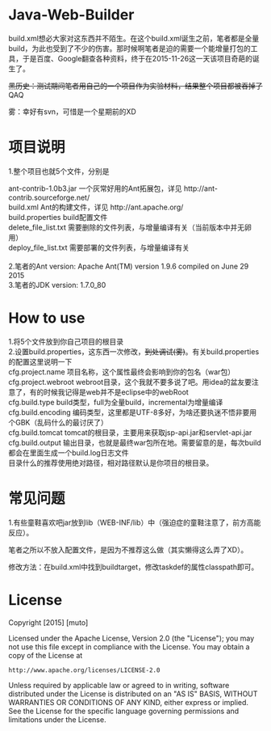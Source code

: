 # Java-Web-Builder
<p>build.xml想必大家对这东西并不陌生。在这个build.xml诞生之前，笔者都是全量build，为此也受到了不少的伤害。那时候啊笔者是迫的需要一个能增量打包的工具，于是百度、Google翻查各种资料，终于在2015-11-26这一天该项目奇葩的诞生了。</p>
<p><s>黑历史：测试期间笔者用自己的一个项目作为实验材料，结果整个项目都被吞掉了</s>QAQ</p>
<p>雾：幸好有svn，可惜是一个星期前的XD</p>

# 项目说明
<p>1.整个项目也就5个文件，分别是</p>
  ant-contrib-1.0b3.jar   一个灰常好用的Ant拓展包，详见 http://ant-contrib.sourceforge.net/ </br>
              build.xml   Ant的构建文件，详见 http://ant.apache.org/ </br>
       build.properties   build配置文件 </br>
   delete_file_list.txt   需要删除的文件列表，与增量编译有关（当前版本中并无卵用） </br>
   deploy_file_list.txt   需要部署的文件列表，与增量编译有关 </br>
   </br>
2.笔者的Ant version: Apache Ant(TM) version 1.9.6 compiled on June 29 2015 </br>
3.笔者的JDK version: 1.7.0_80 </br>

# How to use
1.将5个文件放到你自己项目的根目录 </br>
2.设置build.properties，这东西一次修改，<s>到处调试(雾)</s>。有关build.properties的配置这里说明一下 </br>
      cfg.project.name    项目名称，这个属性最终会影响到你的包名（war包） </br>
   cfg.project.webroot    webroot目录，这个我就不要多说了吧。用idea的盆友要注意了，有的时候我记得是web并不是eclipse中的webRoot </br>
        cfg.build.type    build类型，full为全量build，incremental为增量编译 </br>
    cfg.build.encoding    编码类型，这里都是UTF-8多好，为啥还要执迷不悟非要用个GBK（乱码什么的最讨厌了） </br>
      cfg.build.tomcat    tomcat的根目录，主要用来获取jsp-api.jar和servlet-api.jar </br>
      cfg.build.output    输出目录，也就是最终war包所在地。需要留意的是，每次build都会在里面生成一个build.log日志文件 </br>
  目录什么的推荐使用绝对路径，相对路径默认是你项目的根目录。</br>
  
# 常见问题
<p>1.有些童鞋喜欢吧jar放到lib（WEB-INF/lib）中（强迫症的童鞋注意了，前方高能反应）。
<p>笔者之所以不放入配置文件，是因为不推荐这么做（其实懒得这么弄了XD）。
<p>修改方法：在build.xml中找到buildtarget，修改taskdef的属性classpath即可。</p>

# License

Copyright [2015] [muto]

Licensed under the Apache License, Version 2.0 (the "License");
you may not use this file except in compliance with the License.
You may obtain a copy of the License at

    http://www.apache.org/licenses/LICENSE-2.0

Unless required by applicable law or agreed to in writing, software
distributed under the License is distributed on an "AS IS" BASIS,
WITHOUT WARRANTIES OR CONDITIONS OF ANY KIND, either express or implied.
See the License for the specific language governing permissions and
limitations under the License.
